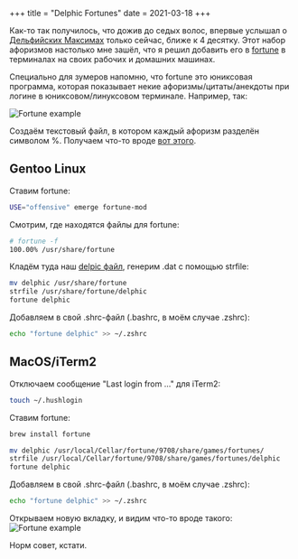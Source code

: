 +++
title = "Delphic Fortunes"
date = 2021-03-18
+++

Как-то так получилось, что дожив до седых волос, впервые услышал о [Дельфийских Максимах](https://ru.wikipedia.org/wiki/%D0%94%D0%B5%D0%BB%D1%8C%D1%84%D0%B8%D0%B9%D1%81%D0%BA%D0%B8%D0%B5_%D0%BC%D0%B0%D0%BA%D1%81%D0%B8%D0%BC%D1%8B) только сейчас, ближе к 4 десятку. Этот набор афоризмов настолько мне зашёл, что я решил добавить его в [fortune](https://en.wikipedia.org/wiki/Fortune_(Unix)) в терминалах на своих рабочих и домашних машинах.

Специально для зумеров напомню, что fortune это юниксовая программа, которая показывает некие афоризмы/цитаты/анекдоты при логине в юниксовом/линуксовом терминале. Например, так:

![Fortune example](/img/fortune.png)

Создаём текстовый файл, в котором каждый афоризм разделён символом %. Получаем что-то вроде [вот этого](/delphic). 

## Gentoo Linux

Ставим fortune:
```bash
USE="offensive" emerge fortune-mod
```

Смотрим, где находятся файлы для fortune:
```bash
# fortune -f
100.00% /usr/share/fortune
```
Кладём туда наш [delpic файл](/delphic), генерим .dat с помощью strfile:
```bash
mv delphic /usr/share/fortune
strfile /usr/share/fortune/delphic
fortune delphic
```

Добавляем в свой .shrc-файл (.bashrc, в моём случае .zshrc):
```bash
echo "fortune delphic" >> ~/.zshrc
```

## MacOS/iTerm2

Отключаем сообщение "Last login from ..." для iTerm2:
```bash
touch ~/.hushlogin
```

Ставим fortune:
```bash
brew install fortune
```

```bash
mv delphic /usr/local/Cellar/fortune/9708/share/games/fortunes/
strfile /usr/local/Cellar/fortune/9708/share/games/fortunes/delphic
fortune delphic
```

Добавляем в свой .shrc-файл (.bashrc, в моём случае .zshrc):
```bash
echo "fortune delphic" >> ~/.zshrc
```

Открываем новую вкладку, и видим что-то вроде такого:
![Fortune example](/img/fortune-macos.png)

Норм совет, кстати.

